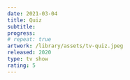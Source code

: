 ```yaml
---
date: 2021-03-04
title: Quiz
subtitle:
progress:
# repeat: true
artwork: /library/assets/tv-quiz.jpeg
released: 2020
type: tv show
rating: 5
---
```

